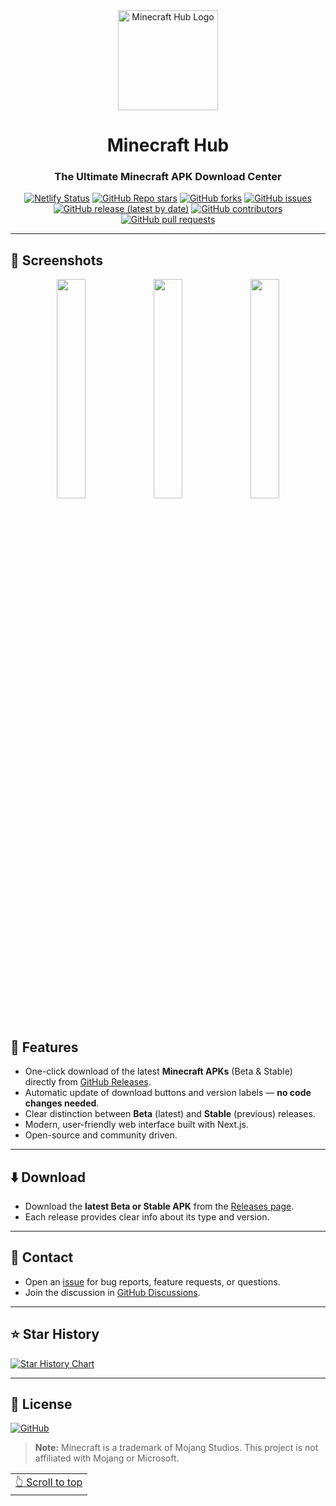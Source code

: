 <div align="center">

<a href="/">
  <img src="https://the-minecraft-hub.netlify.app/_next/image?url=https%3A%2F%2Fi.rj1.dev%2FNUSvRMK&w=256&q=75" width="160" height="160" align="center" alt="Minecraft Hub Logo">
</a>

# Minecraft Hub

### The Ultimate Minecraft APK Download Center

[![Netlify Status](https://api.netlify.com/api/v1/badges/68b21e10-91e8-462b-94d2-dd19348451eb/deploy-status)](https://app.netlify.com/projects/the-minecraft-hub/deploys)
[![GitHub Repo stars](https://img.shields.io/github/stars/HexaGhost-09/minecraft-hub?style=flat&logo=github)](https://github.com/HexaGhost-09/minecraft-hub/stargazers)
[![GitHub forks](https://img.shields.io/github/forks/HexaGhost-09/minecraft-hub?style=flat&logo=github)](https://github.com/HexaGhost-09/minecraft-hub/network)
[![GitHub issues](https://img.shields.io/github/issues/HexaGhost-09/minecraft-hub)](https://github.com/HexaGhost-09/minecraft-hub/issues)
[![GitHub release (latest by date)](https://img.shields.io/github/v/release/HexaGhost-09/minecraft-hub)](https://github.com/HexaGhost-09/minecraft-hub/releases)
[![GitHub contributors](https://img.shields.io/github/contributors/HexaGhost-09/minecraft-hub)](https://github.com/HexaGhost-09/minecraft-hub/graphs/contributors)
[![GitHub pull requests](https://img.shields.io/github/issues-pr/HexaGhost-09/minecraft-hub)](https://github.com/HexaGhost-09/minecraft-hub/pulls)

</div>

---

## 📱 Screenshots

<div align="center">
  <img src="public/screenshots/1.png" width="30%" />
  <img src="public/screenshots/2.png" width="30%" />
  <img src="public/screenshots/3.png" width="30%" />
  <!-- Add more screenshots as needed -->
</div>

<br>

## 📖 Features

- One-click download of the latest **Minecraft APKs** (Beta & Stable) directly from [GitHub Releases](https://github.com/HexaGhost-09/minecraft-hub/releases).
- Automatic update of download buttons and version labels — **no code changes needed**.
- Clear distinction between **Beta** (latest) and **Stable** (previous) releases.
- Modern, user-friendly web interface built with Next.js.
- Open-source and community driven.

---

## ⬇️ Download

- Download the **latest Beta or Stable APK** from the [Releases page](https://github.com/HexaGhost-09/minecraft-hub/releases).
- Each release provides clear info about its type and version.

---

## 💬 Contact

- Open an [issue](https://github.com/HexaGhost-09/minecraft-hub/issues) for bug reports, feature requests, or questions.
- Join the discussion in [GitHub Discussions](https://github.com/HexaGhost-09/minecraft-hub/discussions).

---

## ⭐️ Star History

[![Star History Chart](https://api.star-history.com/svg?repos=HexaGhost-09/minecraft-hub&type=Timeline)](https://star-history.com/#HexaGhost-09/minecraft-hub&Timeline)

---

## 📃 License

[![GitHub](https://img.shields.io/github/license/HexaGhost-09/minecraft-hub?style=for-the-badge)](https://github.com/HexaGhost-09/minecraft-hub/blob/main/LICENSE)

> **Note:** Minecraft is a trademark of Mojang Studios. This project is not affiliated with Mojang or Microsoft.

<div align="right">
<table><td>
<a href="#start-of-content">👆 Scroll to top</a>
</td></table>
</div>